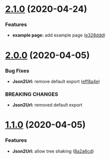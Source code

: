 # [2.1.0](https://github.com/TimoBechtel/json2url/compare/v2.0.0...v2.1.0) (2020-04-24)


### Features

* **example page:** add example page ([e328ddd](https://github.com/TimoBechtel/json2url/commit/e328ddd9144b40a5d22b64cb8e1947095906f78e))

# [2.0.0](https://github.com/TimoBechtel/json2url/compare/v1.1.0...v2.0.0) (2020-04-05)


### Bug Fixes

* **Json2Url:** remove default export ([eff8a4e](https://github.com/TimoBechtel/json2url/commit/eff8a4ec6ed02c6e7a501a7621bcd815a3e962a9))


### BREAKING CHANGES

* **Json2Url:** removed default export

# [1.1.0](https://github.com/TimoBechtel/json2url/compare/v1.0.0...v1.1.0) (2020-04-05)


### Features

* **Json2Url:** allow tree shaking ([8a2a6cd](https://github.com/TimoBechtel/json2url/commit/8a2a6cd137eb02434fde1f7661615f2ed67e9482))
